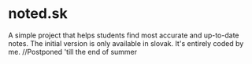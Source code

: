 # noted.sk
A simple project that helps students find most accurate and up-to-date notes.
The initial version is only available in slovak. It's entirely coded by me.
//Postponed 'till the end of summer

